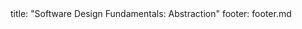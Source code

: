 <frontmatter>
title: "Software Design Fundamentals: Abstraction"
footer: footer.md
</frontmatter>

<include src="container-inPage-asFlat.md" boilerplate />
